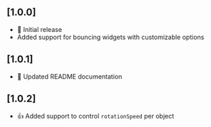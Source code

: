 ## [1.0.0]
- 🎉 Initial release
- Added support for bouncing widgets with customizable options

## [1.0.1]
- 📝 Updated README documentation

## [1.0.2]
- 👍 Added support to control `rotationSpeed` per object